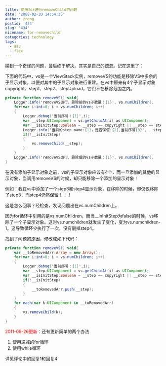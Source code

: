 ```yaml
---
title: 使用for进行removeChild的问题
date: '2008-02-20 14:54:35'
author: zrong
postid: '434'
slug: '434'
nicename: for-removechild
categories: technology
tags:
  - as3
  - flex
---
```


碰到一个奇怪的问题，最后终于解决。其实是自己的疏忽。记在这里了：

下面的代码中，vs是一个ViewStack实例，removeVS的功能是移除VS中多余的子显示对象，以便对其中的子显示对象进行重建。在vs中原来有4个子显示对象copyright、step1、step2、stepUpload，它们不在移除范围之内。  
<!--more-->

``` actionscript
private function removeVS():void{
    Logger.info('removeVS运行，删除前的vs子数量：{1}', vs.numChildren);
    for(var i:int=0; i < vs.numChildren; i++)
    {
        Logger.debug('当前序号：{1}',i);
        var __step:UIComponent = vs.getChildAt(i) as UIComponent;
        var __isInitStep:Boolean = __step == copyright || __step == step1 || __step == step2 || __step == stepUpload;
        Logger.info('当前的step name:{1}，是否保留:{2},当前序号{3}', __step.name, __isInitStep, i);
        if(!__isInitStep)
        {
            vs.removeChild(__step);
        }
    }
    Logger.info('removeVS运行，删除后的vs子数量：{1}', vs.numChildren);
}
```

在没有添加子显示对象之前，vs的子显示对象应该有4个，而一旦添加的其他的显示对象，当调用removeVS的时候，却只能移除一个添加的显示对象！

例如：我在vs中添加了一个step3和step4显示对象，在移除的时候，却仅仅移除了step3，而step4仍然保留！！！

这是怎么回事？经检查，发现问题出在vs.numChildren上。

因为for循环中引用的是vs.numChildren，而当\_\_inInitStep为false的时候，vs移除了一个子显示对象。这时vs.numchildren就发生了变化，变为vs.numchildren-1。这导致循环少执行了一次，没有删掉step4。

找到了问题的原因，修改成如下代码：

``` actionscript
private function removeVS():void{
    var __toRemovedArr:Array = new Array();
    for(var i:int=0; i < vs.numChildren; i++)
    {
        Logger.debug('当前序号：{1}',i);
        var __step:UIComponent = vs.getChildAt(i) as UIComponent;
        var __isInitStep:Boolean = __step == copyright || __step == step1 || __step == step2 || __step == stepUpload;
        if(!__isInitStep)
        {
            __toRemovedArr.push(__step);
        }
    }
    for each(var k:UIComponent in __toRemovedArr)
    {
        vs.removeChild(k);
    }
}
```

<span style="color:red;">2011-09-26更新：</span>还有更新简单的两个办法

1.  使用递减的for循环
2.  使用while循环

详见评论中的回复1和回复4

